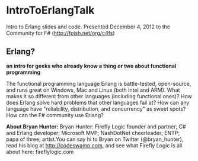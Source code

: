 IntroToErlangTalk
=================

Intro to Erlang slides and code. Presented December 4, 2012 to the Community for F# (http://fpish.net/org/c4fs)

## Erlang? ##
**an intro for geeks who already know a thing or two about functional programming**

The functional programming language Erlang is battle-tested, open-source, and runs great on Windows, Mac and
Linux (both Intel and ARM). What makes it so different from other languages (including functional ones)? How does
Erlang solve hard problems that other languages fail at? How can any language have "reliability, distribution, and
concurrency" as sweet spots? How can the F# community use Erlang?

**About Bryan Hunter:**
Bryan Hunter: Firefly Logic founder and partner; C# and Erlang developer; Microsoft MVP; NashDotNet cheerleader;
ENTP; papa of three; artist.You can say hi to Bryan on Twitter (@bryan_hunter), read his blog
at http://codeswamp.com, and see what Firefly Logic is all about here: fireflylogic.com